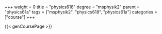 +++
weight = 0
title = "physics618"
degree = "msphysik2"
parent = "physics61a"
tags = ["msphysik2", "physics618", "physics61a"]
categories = ["course"]
+++

{{< genCoursePage >}}
